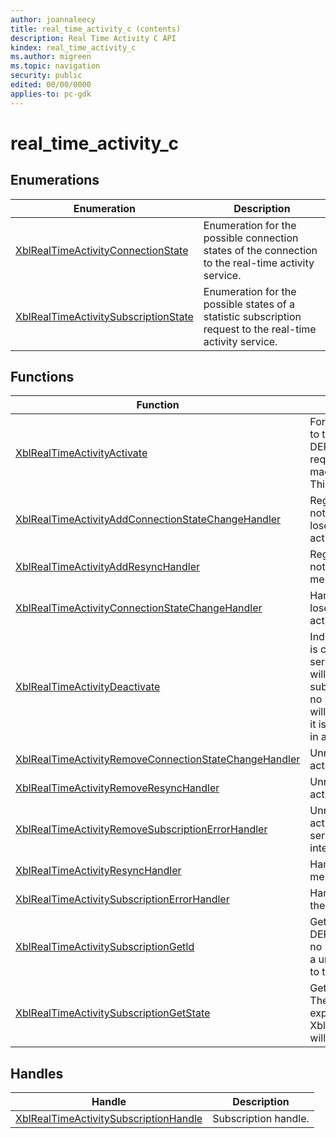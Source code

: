 ```yaml
---
author: joannaleecy
title: real_time_activity_c (contents)
description: Real Time Activity C API
kindex: real_time_activity_c
ms.author: migreen
ms.topic: navigation
security: public
edited: 00/00/0000
applies-to: pc-gdk
---
```


# real_time_activity_c  



  
## Enumerations  
  
| Enumeration | Description |  
| --- | --- |  
| [XblRealTimeActivityConnectionState](enums/xblrealtimeactivityconnectionstate.md) | Enumeration for the possible connection states of the connection to the real-time activity service. |  
| [XblRealTimeActivitySubscriptionState](enums/xblrealtimeactivitysubscriptionstate.md) | Enumeration for the possible states of a statistic subscription request to the real-time activity service. |  
  
## Functions  
  
| Function | Description |  
| --- | --- |  
| [XblRealTimeActivityActivate](functions/xblrealtimeactivityactivate.md) | Forces XSAPI to open a WebSocket connection to the Xbox Live real-time activity service. DEPRECATED. Calling this API is no longer required. The WebSocket connection will be made automatically by XSAPI as necessary. This API will be removed in a future release. |  
| [XblRealTimeActivityAddConnectionStateChangeHandler](functions/xblrealtimeactivityaddconnectionstatechangehandler.md) | Registers a handler function to receive a notification that is sent when the client service loses or gains connectivity to the real time activity service. |  
| [XblRealTimeActivityAddResyncHandler](functions/xblrealtimeactivityaddresynchandler.md) | Registers a handler function to receive a notification that is sent when there is a resync message from the real time activity service. |  
| [XblRealTimeActivityConnectionStateChangeHandler](functions/xblrealtimeactivityconnectionstatechangehandler.md) | Handler function for when the client service loses or gains connectivity to the real time activity service. |  
| [XblRealTimeActivityDeactivate](functions/xblrealtimeactivitydeactivate.md) | Indicates that a client real-time activity session is complete. If there are no remaining real-time service activations, the WebSocket connection will be cleaned up along with remaining subscriptions. DEPRECATED. Calling this API is no longer required. The WebSocket connection will be cleaned up automatically by XSAPI when it is no longer needed. This API will be removed in a future release. |  
| [XblRealTimeActivityRemoveConnectionStateChangeHandler](functions/xblrealtimeactivityremoveconnectionstatechangehandler.md) | Unregisters an event handler for real time activity connectivity state changes. |  
| [XblRealTimeActivityRemoveResyncHandler](functions/xblrealtimeactivityremoveresynchandler.md) | Unregisters an event handler for real time activity resync notifications. |  
| [XblRealTimeActivityRemoveSubscriptionErrorHandler](functions/xblrealtimeactivityremovesubscriptionerrorhandler.md) | Unregisters an event handler for real time activity error notifications. DEPRECATED. RTA service errors will now be handled by XSAPI internally and callback will no longer be invoked. |  
| [XblRealTimeActivityResyncHandler](functions/xblrealtimeactivityresynchandler.md) | Handler function for when there is a resync message from the real time activity service. |  
| [XblRealTimeActivitySubscriptionErrorHandler](functions/xblrealtimeactivitysubscriptionerrorhandler.md) | Handler function for when there is an error in the real time activity service. |  
| [XblRealTimeActivitySubscriptionGetId](functions/xblrealtimeactivitysubscriptiongetid.md) | Get the unique ID for the subscription. DEPRECATED. The state of RTA subscriptions is no longer exposed publicly. This API will return a unique client side ID, but it is in no way related to the ID assigned by the RTA service. |  
| [XblRealTimeActivitySubscriptionGetState](functions/xblrealtimeactivitysubscriptiongetstate.md) | Get the state of the subscription. DEPRECATED. The state of RTA subscriptions is no longer exposed publicly. XblRealTimeActivitySubscriptionState::Unknown will always be returned. |  
  
## Handles  
  
| Handle | Description |  
| --- | --- |  
| [XblRealTimeActivitySubscriptionHandle](handles/xblrealtimeactivitysubscriptionhandle.md) | Subscription handle. |  
